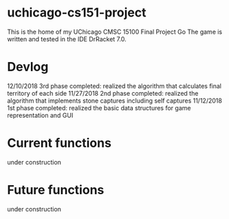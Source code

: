 # uchicago-cs151-project
This is the home of my UChicago CMSC 15100 Final Project Go
The game is written and tested in the IDE DrRacket 7.0.


# Devlog
12/10/2018 3rd phase completed: realized the algorithm that calculates final territory of each side
11/27/2018 2nd phase completed: realized the algorithm that implements stone captures including self captures 
11/12/2018 1st phase completed: realized the basic data structures for game representation and GUI 

# Current functions
under construction



# Future functions
under construction


